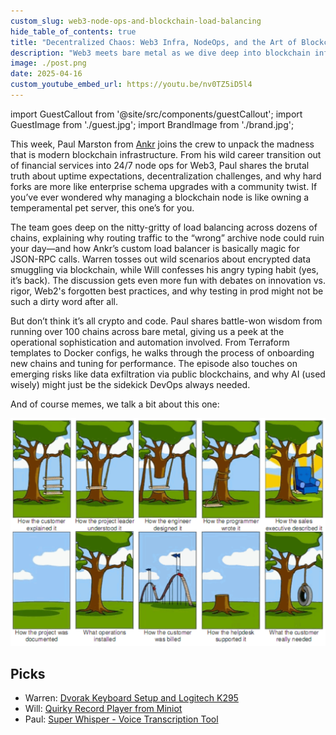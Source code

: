 ```yaml
---
custom_slug: web3-node-ops-and-blockchain-load-balancing
hide_table_of_contents: true
title: "Decentralized Chaos: Web3 Infra, NodeOps, and the Art of Blockchain Load Balancing"
description: "Web3 meets bare metal as we dive deep into blockchain infrastructure and quirky retro tech."
image: ./post.png
date: 2025-04-16
custom_youtube_embed_url: https://youtu.be/nv0TZ5iD5l4
---
```


import GuestCallout from '@site/src/components/guestCallout';
import GuestImage from './guest.jpg';
import BrandImage from './brand.jpg';

<GuestCallout name="Paul Marston" link="https://www.linkedin.com/in/paul-marston-a669131/" image={GuestImage} brandImg={BrandImage} />

This week, Paul Marston from [Ankr](https://www.linkedin.com/company/ankr/) joins the crew to unpack the madness that is modern blockchain infrastructure. From his wild career transition out of financial services into 24/7 node ops for Web3, Paul shares the brutal truth about uptime expectations, decentralization challenges, and why hard forks are more like enterprise schema upgrades with a community twist. If you’ve ever wondered why managing a blockchain node is like owning a temperamental pet server, this one’s for you.

The team goes deep on the nitty-gritty of load balancing across dozens of chains, explaining why routing traffic to the “wrong” archive node could ruin your day—and how Ankr’s custom load balancer is basically magic for JSON-RPC calls. Warren tosses out wild scenarios about encrypted data smuggling via blockchain, while Will confesses his angry typing habit (yes, it’s back). The discussion gets even more fun with debates on innovation vs. rigor, Web2's forgotten best practices, and why testing in prod might not be such a dirty word after all.

But don’t think it’s all crypto and code. Paul shares battle-won wisdom from running over 100 chains across bare metal, giving us a peek at the operational sophistication and automation involved. From Terraform templates to Docker configs, he walks through the process of onboarding new chains and tuning for performance. The episode also touches on emerging risks like data exfiltration via public blockchains, and why AI (used wisely) might just be the sidekick DevOps always needed.

And of course memes, we talk a bit about this one:

<div className="episode-embedded-image">

![Project management done poorly demonstrated with a tire swing as a parody of software development](./project-management-communication-meme.png)

</div>


## Picks  
- Warren: [Dvorak Keyboard Setup and Logitech K295](https://www.logitech.com/en-us/shop/p/mk295-keyboard-mouse-combo.920-009782)  
- Will: [Quirky Record Player from Miniot](https://miniot.com/)  
- Paul: [Super Whisper - Voice Transcription Tool](https://superwhisper.com)  